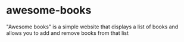 # awesome-books
"Awesome books" is a simple website that displays a list of books and allows you to add and remove books from that list
